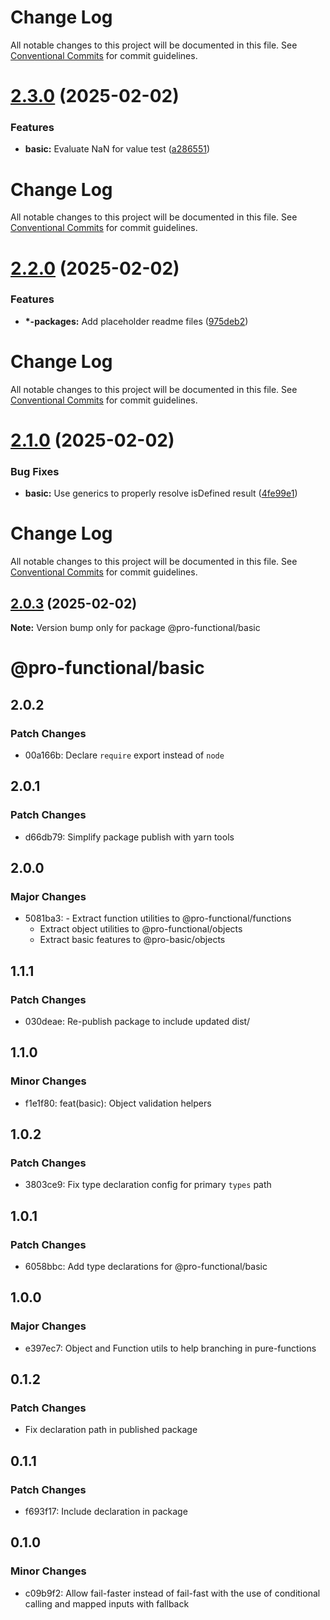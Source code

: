 # Change Log

All notable changes to this project will be documented in this file. See
[Conventional Commits](https://conventionalcommits.org) for commit guidelines.

# [2.3.0](https://github.com/harish-prakash/pro-functional/compare/@pro-functional/basic@2.2.0...@pro-functional/basic@2.3.0) (2025-02-02)

### Features

- **basic:** Evaluate NaN for value test
  ([a286551](https://github.com/harish-prakash/pro-functional/commit/a286551f6563d621732bb6c93378444cdb7c91c1))

# Change Log

All notable changes to this project will be documented in this file. See
[Conventional Commits](https://conventionalcommits.org) for commit guidelines.

# [2.2.0](https://github.com/harish-prakash/pro-functional/compare/@pro-functional/basic@2.1.0...@pro-functional/basic@2.2.0) (2025-02-02)

### Features

- **\*-packages:** Add placeholder readme files
  ([975deb2](https://github.com/harish-prakash/pro-functional/commit/975deb27d8b3e3faaa20ddec29b45eb59d4fc628))

# Change Log

All notable changes to this project will be documented in this file. See
[Conventional Commits](https://conventionalcommits.org) for commit guidelines.

# [2.1.0](https://github.com/harish-prakash/pro-functional/compare/@pro-functional/basic@2.0.3...@pro-functional/basic@2.1.0) (2025-02-02)

### Bug Fixes

- **basic:** Use generics to properly resolve isDefined result
  ([4fe99e1](https://github.com/harish-prakash/pro-functional/commit/4fe99e1f245ef608ea11dcacd3e1b1a0b24a4b22))

# Change Log

All notable changes to this project will be documented in this file. See
[Conventional Commits](https://conventionalcommits.org) for commit guidelines.

## [2.0.3](https://github.com/harish-prakash/pro-functional/compare/@pro-functional/basic@2.0.2...@pro-functional/basic@2.0.3) (2025-02-02)

**Note:** Version bump only for package @pro-functional/basic

# @pro-functional/basic

## 2.0.2

### Patch Changes

- 00a166b: Declare `require` export instead of `node`

## 2.0.1

### Patch Changes

- d66db79: Simplify package publish with yarn tools

## 2.0.0

### Major Changes

- 5081ba3: - Extract function utilities to @pro-functional/functions
    - Extract object utilities to @pro-functional/objects
    - Extract basic features to @pro-basic/objects

## 1.1.1

### Patch Changes

- 030deae: Re-publish package to include updated dist/

## 1.1.0

### Minor Changes

- f1e1f80: feat(basic): Object validation helpers

## 1.0.2

### Patch Changes

- 3803ce9: Fix type declaration config for primary `types` path

## 1.0.1

### Patch Changes

- 6058bbc: Add type declarations for @pro-functional/basic

## 1.0.0

### Major Changes

- e397ec7: Object and Function utils to help branching in pure-functions

## 0.1.2

### Patch Changes

- Fix declaration path in published package

## 0.1.1

### Patch Changes

- f693f17: Include declaration in package

## 0.1.0

### Minor Changes

- c09b9f2: Allow fail-faster instead of fail-fast with the use of conditional
  calling and mapped inputs with fallback
